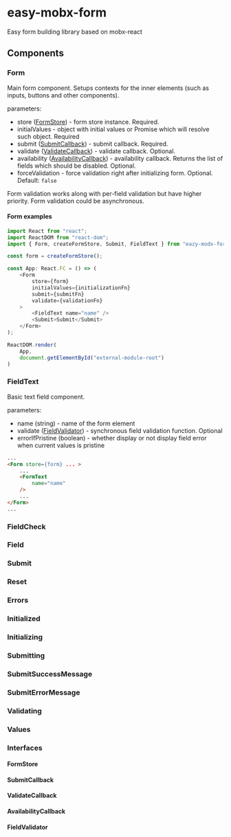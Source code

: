 # easy-mobx-form

Easy form building library based on mobx-react

## Components

### Form

Main form component. Setups contexts for the inner elements (such as inputs, buttons and other components).

parameters:

- store ([FormStore](#formstore)) - form store instance. Required.
- initialValues - object with initial values or Promise which will resolve such object. Required
- submit ([SubmitCallback](#submitcallback)) - submit callback. Required.
- validate ([ValidateCallback](#validatecallback)) - validate callback. Optional.
- availability ([AvailabilityCallback](#availabilitycallback)) - availability callback. Returns the list of fields which should be disabled. Optional.
- forceValidation - force validation right after initializing form. Optional. Default: `false`

Form validation works along with per-field validation but have higher priority. Form validation could be asynchronous.

#### Form examples

```js
import React from "react";
import ReactDOM from "react-dom";
import { Form, createFormStore, Submit, FieldText } from "eazy-modx-form";

const form = createFormStore();

const App: React.FC = () => (
    <Form
        store={form}
        initialValues={initializationFn}
        submit={submitFn}
        validate={validationFn}
    >
        <FieldText name="name" />
        <Submit>Submit</Submit>
    </Form>
);

ReactDOM.render(
    App,
    document.getElementById("external-module-root")
)
```

### FieldText

Basic text field component.

parameters:

- name (string) - name of the form element
- validate ([FieldValidator](#fieldvalidator)) - synchronous field validation function. Optional
- errorIfPristine (boolean) - whether display or not display field error when current values is pristine

```html
...
<Form store={form} ... >
    ...
    <FormText
        name="name"
    />
    ...
</Form>
...
```

### FieldCheck

### Field

### Submit

### Reset

### Errors

### Initialized

### Initializing

### Submitting

### SubmitSuccessMessage

### SubmitErrorMessage

### Validating

### Values

### Interfaces

#### FormStore

#### SubmitCallback

#### ValidateCallback

#### AvailabilityCallback

#### FieldValidator

